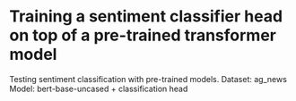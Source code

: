# Training a sentiment classifier head on top of a pre-trained transformer model

Testing sentiment classification with pre-trained models.
Dataset: ag_news
Model: bert-base-uncased + classification head
